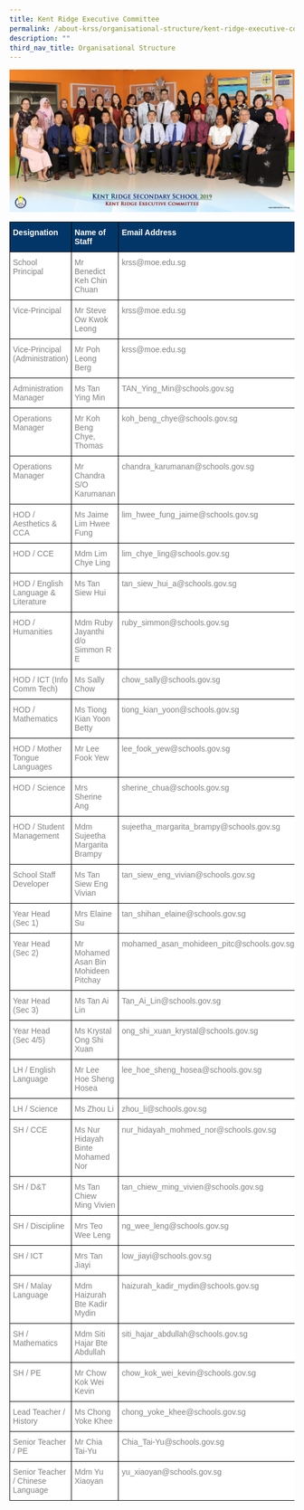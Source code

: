 ```yaml
---
title: Kent Ridge Executive Committee
permalink: /about-krss/organisational-structure/kent-ridge-executive-committee/
description: ""
third_nav_title: Organisational Structure
---
```

![Kent Ridge Executive Committee](/images/kent-ridge-executive-committee-2-1024x512.jpg)

<style type="text/css">
.tg  {border-collapse:collapse;border-spacing:0;}
.tg td{border-color:black;border-style:solid;border-width:1px;font-family:Arial, sans-serif;font-size:14px;
  overflow:hidden;padding:10px 5px;word-break:normal;}
.tg th{border-color:black;border-style:solid;border-width:1px;font-family:Arial, sans-serif;font-size:14px;
  font-weight:normal;overflow:hidden;padding:10px 5px;word-break:normal;}
.tg .tg-1jgz{background-color:#033668;color:#FFF;font-weight:bold;text-align:left;vertical-align:top}
.tg .tg-lm9i{background-color:#FFF;color:#808080;text-align:left;vertical-align:top}
</style>
<table class="tg">
<thead>
  <tr>
    <th class="tg-1jgz"><span style="font-weight:bold">Designation</span></th>
    <th class="tg-1jgz"><span style="font-weight:bold">Name of Staff</span></th>
    <th class="tg-1jgz"><span style="font-weight:bold">Email Address</span></th>
  </tr>
</thead>
<tbody>
  <tr>
    <td class="tg-lm9i">School Principal</td>
    <td class="tg-lm9i">Mr Benedict Keh Chin Chuan</td>
    <td class="tg-lm9i"> krss@moe.edu.sg</td>
  </tr>
  <tr>
    <td class="tg-lm9i">Vice-Principal</td>
    <td class="tg-lm9i">Mr Steve Ow Kwok Leong</td>
    <td class="tg-lm9i"> krss@moe.edu.sg</td>
  </tr>
  <tr>
    <td class="tg-lm9i">Vice-Principal (Administration)</td>
    <td class="tg-lm9i">Mr Poh Leong Berg</td>
    <td class="tg-lm9i"> krss@moe.edu.sg</td>
  </tr>
  <tr>
    <td class="tg-lm9i">Administration Manager</td>
    <td class="tg-lm9i">Ms Tan Ying Min</td>
    <td class="tg-lm9i">TAN_Ying_Min@schools.gov.sg</td>
  </tr>
  <tr>
    <td class="tg-lm9i">Operations Manager</td>
    <td class="tg-lm9i">Mr Koh Beng Chye, Thomas</td>
    <td class="tg-lm9i">koh_beng_chye@schools.gov.sg</td>
  </tr>
  <tr>
    <td class="tg-lm9i">Operations Manager</td>
    <td class="tg-lm9i">Mr Chandra S/O Karumanan</td>
    <td class="tg-lm9i">chandra_karumanan@schools.gov.sg</td>
  </tr>
  <tr>
    <td class="tg-lm9i">HOD / Aesthetics &amp; CCA</td>
    <td class="tg-lm9i">Ms Jaime Lim Hwee Fung</td>
    <td class="tg-lm9i">lim_hwee_fung_jaime@schools.gov.sg</td>
  </tr>
  <tr>
    <td class="tg-lm9i">HOD / CCE</td>
    <td class="tg-lm9i">Mdm Lim Chye Ling</td>
    <td class="tg-lm9i">lim_chye_ling@schools.gov.sg</td>
  </tr>
  <tr>
    <td class="tg-lm9i">HOD / English Language &amp; Literature</td>
    <td class="tg-lm9i">Ms Tan Siew Hui</td>
    <td class="tg-lm9i">tan_siew_hui_a@schools.gov.sg</td>
  </tr>
  <tr>
    <td class="tg-lm9i">HOD / Humanities</td>
    <td class="tg-lm9i">Mdm Ruby Jayanthi d/o Simmon R E</td>
    <td class="tg-lm9i">ruby_simmon@schools.gov.sg</td>
  </tr>
  <tr>
    <td class="tg-lm9i">HOD / ICT (Info Comm Tech)</td>
    <td class="tg-lm9i">Ms Sally Chow</td>
    <td class="tg-lm9i">chow_sally@schools.gov.sg</td>
  </tr>
  <tr>
    <td class="tg-lm9i">HOD / Mathematics</td>
    <td class="tg-lm9i">Ms Tiong Kian Yoon Betty</td>
    <td class="tg-lm9i">tiong_kian_yoon@schools.gov.sg</td>
  </tr>
  <tr>
    <td class="tg-lm9i">HOD / Mother Tongue Languages</td>
    <td class="tg-lm9i">Mr Lee Fook Yew</td>
    <td class="tg-lm9i">lee_fook_yew@schools.gov.sg</td>
  </tr>
  <tr>
    <td class="tg-lm9i">HOD / Science</td>
    <td class="tg-lm9i">Mrs Sherine Ang</td>
    <td class="tg-lm9i">sherine_chua@schools.gov.sg</td>
  </tr>
  <tr>
    <td class="tg-lm9i">HOD / Student Management</td>
    <td class="tg-lm9i">Mdm Sujeetha Margarita Brampy</td>
    <td class="tg-lm9i">sujeetha_margarita_brampy@schools.gov.sg</td>
  </tr>
  <tr>
    <td class="tg-lm9i">School Staff Developer</td>
    <td class="tg-lm9i">Ms Tan Siew Eng Vivian</td>
    <td class="tg-lm9i">tan_siew_eng_vivian@schools.gov.sg</td>
  </tr>
  <tr>
    <td class="tg-lm9i">Year Head (Sec 1)</td>
    <td class="tg-lm9i">Mrs Elaine Su</td>
    <td class="tg-lm9i">tan_shihan_elaine@schools.gov.sg</td>
  </tr>
  <tr>
    <td class="tg-lm9i">Year Head (Sec 2)</td>
    <td class="tg-lm9i">Mr Mohamed Asan Bin Mohideen Pitchay</td>
    <td class="tg-lm9i">mohamed_asan_mohideen_pitc@schools.gov.sg</td>
  </tr>
  <tr>
    <td class="tg-lm9i">Year Head (Sec 3)</td>
    <td class="tg-lm9i">Ms Tan Ai Lin</td>
    <td class="tg-lm9i">Tan_Ai_Lin@schools.gov.sg</td>
  </tr>
  <tr>
    <td class="tg-lm9i">Year Head (Sec 4/5)</td>
    <td class="tg-lm9i">Ms Krystal Ong Shi Xuan</td>
    <td class="tg-lm9i">ong_shi_xuan_krystal@schools.gov.sg</td>
  </tr>
  <tr>
    <td class="tg-lm9i">LH / English Language</td>
    <td class="tg-lm9i">Mr Lee Hoe Sheng Hosea</td>
    <td class="tg-lm9i">lee_hoe_sheng_hosea@schools.gov.sg</td>
  </tr>
  <tr>
    <td class="tg-lm9i">LH / Science</td>
    <td class="tg-lm9i">Ms Zhou Li</td>
    <td class="tg-lm9i">zhou_li@schools.gov.sg</td>
  </tr>
  <tr>
    <td class="tg-lm9i">SH / CCE</td>
    <td class="tg-lm9i">Ms Nur Hidayah Binte Mohamed Nor</td>
    <td class="tg-lm9i">nur_hidayah_mohmed_nor@schools.gov.sg</td>
  </tr>
  <tr>
    <td class="tg-lm9i">SH / D&amp;T</td>
    <td class="tg-lm9i">Ms Tan Chiew Ming Vivien</td>
    <td class="tg-lm9i">tan_chiew_ming_vivien@schools.gov.sg</td>
  </tr>
  <tr>
    <td class="tg-lm9i">SH / Discipline</td>
    <td class="tg-lm9i">Mrs Teo Wee Leng</td>
    <td class="tg-lm9i">ng_wee_leng@schools.gov.sg</td>
  </tr>
  <tr>
    <td class="tg-lm9i">SH / ICT</td>
    <td class="tg-lm9i">Mrs Tan Jiayi</td>
    <td class="tg-lm9i">low_jiayi@schools.gov.sg</td>
  </tr>
  <tr>
    <td class="tg-lm9i">SH / Malay Language</td>
    <td class="tg-lm9i">Mdm Haizurah Bte Kadir Mydin</td>
    <td class="tg-lm9i">haizurah_kadir_mydin@schools.gov.sg</td>
  </tr>
  <tr>
    <td class="tg-lm9i">SH / Mathematics</td>
    <td class="tg-lm9i">Mdm Siti Hajar Bte Abdullah</td>
    <td class="tg-lm9i">siti_hajar_abdullah@schools.gov.sg</td>
  </tr>
  <tr>
    <td class="tg-lm9i">SH / PE</td>
    <td class="tg-lm9i">Mr Chow Kok Wei Kevin</td>
    <td class="tg-lm9i">chow_kok_wei_kevin@schools.gov.sg</td>
  </tr>
  <tr>
    <td class="tg-lm9i">Lead Teacher / History</td>
    <td class="tg-lm9i">Ms Chong Yoke Khee</td>
    <td class="tg-lm9i">chong_yoke_khee@schools.gov.sg</td>
  </tr>
  <tr>
    <td class="tg-lm9i">Senior Teacher / PE</td>
    <td class="tg-lm9i">Mr Chia Tai-Yu</td>
    <td class="tg-lm9i">Chia_Tai-Yu@schools.gov.sg</td>
  </tr>
  <tr>
    <td class="tg-lm9i">Senior Teacher / Chinese Language</td>
    <td class="tg-lm9i">Mdm Yu Xiaoyan</td>
    <td class="tg-lm9i">yu_xiaoyan@schools.gov.sg</td>
  </tr>
</tbody>
</table>